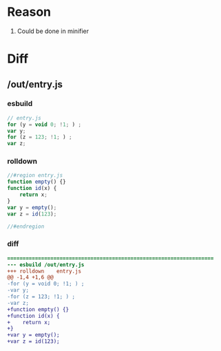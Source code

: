 # Reason
1. Could be done in minifier
# Diff
## /out/entry.js
### esbuild
```js
// entry.js
for (y = void 0; !1; ) ;
var y;
for (z = 123; !1; ) ;
var z;
```
### rolldown
```js
//#region entry.js
function empty() {}
function id(x) {
	return x;
}
var y = empty();
var z = id(123);

//#endregion
```
### diff
```diff
===================================================================
--- esbuild	/out/entry.js
+++ rolldown	entry.js
@@ -1,4 +1,6 @@
-for (y = void 0; !1; ) ;
-var y;
-for (z = 123; !1; ) ;
-var z;
+function empty() {}
+function id(x) {
+    return x;
+}
+var y = empty();
+var z = id(123);

```